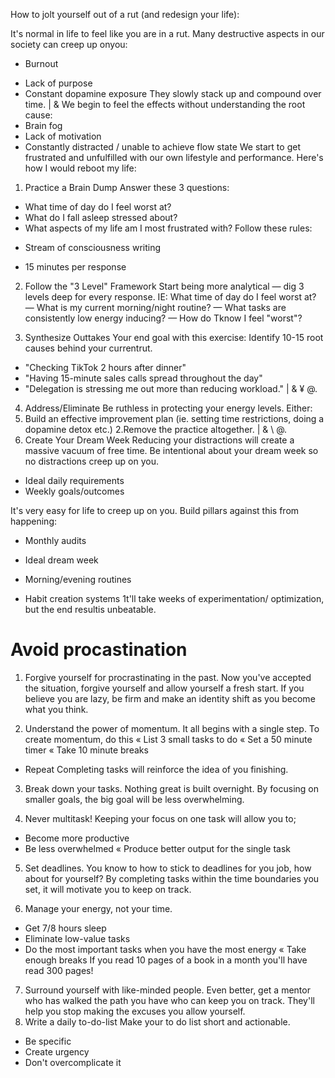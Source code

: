 How to jolt yourself out of a rut  (and redesign your life):

It's normal in life to feel like you are in a rut. 
Many destructive aspects in our society can creep up onyou: 
* Burnout 
+ Lack of purpose 
+ Constant dopamine exposure 
They slowly stack up and compound over 
time.
|  & 
We begin to feel the effects without 
understanding the root cause: 
+ Brain fog 
+ Lack of motivation 
+ Constantly distracted / unable to achieve 
flow state 
We start to get frustrated and unfulfilled 
with our own lifestyle and performance. 
Here's how I would reboot my life:

1. Practice a Brain Dump 
Answer these 3 questions: 
* What time of day do I feel worst at? 
* What do I fall asleep stressed about? 
* What aspects of my life am I most frustrated with? 
Follow these rules: 
+ Stream of consciousness writing 
* 15 minutes per response
 
2. Follow the "3 Level" Framework 
Start being more analytical — dig 3 levels 
deep for every response. 
IE: 
What time of day do I feel worst at? 
— What is my current morning/night 
routine? 
— What tasks are consistently low energy 
inducing? 
— How do Tknow I feel "worst"?

3. Synthesize Outtakes 
Your end goal with this exercise: 
Identify 10-15 root causes behind your 
currentrut. 
+ "Checking TikTok 2 hours after dinner" 
+ "Having 15-minute sales calls spread 
throughout the day" 
+ "Delegation is stressing me out more than 
reducing workload."
|  & 
¥ @. 
4. Address/Eliminate 
Be ruthless in protecting your energy levels. 
Either: 
1. Build an effective improvement plan (ie. 
setting time restrictions, doing a dopamine 
detox etc.) 
2.Remove the practice altogether.
|  & 
\ @. 
5. Create Your Dream Week 
Reducing your distractions will create a 
massive vacuum of free time. 
Be intentional about your dream week so no 
distractions creep up on you. 
+ Ideal daily requirements 
+ Weekly goals/outcomes
 
It's very easy for life to creep up on you. 
Build pillars against this from happening: 
* Monthly audits 
+ Ideal dream week 
* Morning/evening routines 
+ Habit creation systems 
1t'll take weeks of experimentation/ 
optimization, but the end resultis 
unbeatable.


# Avoid procastination

 

1. Forgive yourself for procrastinating in the past. 
Now you've accepted the situation, forgive yourself and allow yourself a fresh start. 
If you believe you are lazy, be firm and make an identity shift as you become what you think. 

 
2. Understand the power of momentum. 
It all begins with a single step. To create momentum, do this 
« List 3 small tasks to do 
« Set a 50 minute timer 
« Take 10 minute breaks 
+ Repeat 
Completing tasks will reinforce the idea of you finishing.

3. Break down your tasks. 
Nothing great is built overnight. 
By focusing on smaller goals, the big goal will be less overwhelming.

4. Never multitask! 
Keeping your focus on one task will allow you to; 
- Become more productive 
- Be less overwhelmed 
« Produce better output for the single task

5. Set deadlines. 
You know to how to stick to deadlines for you job, how about for yourself? 
By completing tasks within the time boundaries you set, it will motivate you to keep on track.

6. Manage your energy, not your time. 
- Get 7/8 hours sleep 
- Eliminate low-value tasks 
- Do the most important tasks when you have the most energy 
« Take enough breaks 
If you read 10 pages of a book in a month you'll have read 300 pages!

7. Surround yourself with like-minded people. 
Even better, get a mentor who has walked the path you have who can keep you on track. 
They'll help you stop making the excuses you allow yourself.
8. Write a daily to-do-list Make your to do list short and actionable. 
- Be specific 
- Create urgency 
- Don't overcomplicate it

